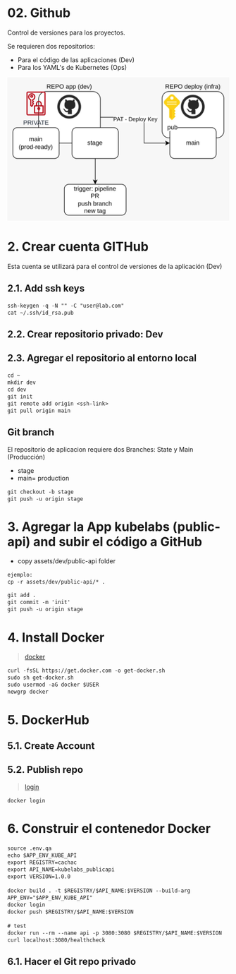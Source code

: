 
# 02. Github <!-- omit in TOC-->
Control de versiones para los proyectos.

Se requieren dos repositorios:

- Para el código de las aplicaciones (Dev)
- Para los YAML's de Kubernetes (Ops)


![git repos](./assets/img/git.jpeg)

# 2. Crear cuenta GITHub
Esta cuenta se utilizará para el control de versiones de la aplicación (Dev)
## 2.1. Add ssh keys
```vim
ssh-keygen -q -N "" -C "user@lab.com"
cat ~/.ssh/id_rsa.pub
```

## 2.2. Crear repositorio privado: Dev
## 2.3. Agregar el repositorio al entorno local
```vim
cd ~
mkdir dev
cd dev
git init
git remote add origin <ssh-link>
git pull origin main
```

## Git branch
El repositorio de aplicacion requiere dos Branches: State y Main (Producción)

- stage
- main= production

```vim
git checkout -b stage
git push -u origin stage
```

# 3. Agregar la App kubelabs (public-api) and subir el código a GitHub
- copy assets/dev/public-api folder
```vim
ejemplo:
cp -r assets/dev/public-api/* .
```
```vim
git add .
git commit -m 'init'
git push -u origin stage
```

# 4. Install Docker
> [docker](https://docs.docker.com/engine/install/ubuntu/)
```vim
curl -fsSL https://get.docker.com -o get-docker.sh
sudo sh get-docker.sh
sudo usermod -aG docker $USER
newgrp docker
```


# 5. DockerHub

## 5.1. Create Account
## 5.2. Publish repo
> [login](https://docs.docker.com/engine/reference/commandline/login/)
```vim
docker login
```

# 6. Construir el contenedor Docker
```vim
source .env.qa
echo $APP_ENV_KUBE_API
export REGISTRY=cachac
export API_NAME=kubelabs_publicapi
export VERSION=1.0.0

docker build . -t $REGISTRY/$API_NAME:$VERSION --build-arg APP_ENV="$APP_ENV_KUBE_API"
docker login
docker push $REGISTRY/$API_NAME:$VERSION

# test
docker run --rm --name api -p 3080:3080 $REGISTRY/$API_NAME:$VERSION
curl localhost:3080/healthcheck
```


## 6.1. Hacer el Git repo privado
